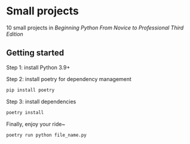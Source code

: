 # Small projects

10 small projects in *Beginning Python From Novice to Professional Third Edition*

## Getting started

Step 1: install Python 3.9+

Step 2: install poetry for dependency management

```bash
pip install poetry
```

Step 3: install dependencies

```bash
poetry install
```

Finally, enjoy your ride~

```bash
poetry run python file_name.py
```
